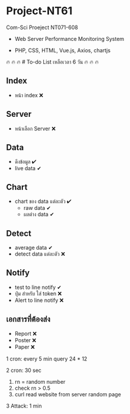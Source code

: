 # Project-NT61
Com-Sci Proeject NT071-608 

- Web Server Performance Monitoring System 

- PHP, CSS, HTML, Vue.js, Axios, chartjs

 🔥  🔥  🔥 # To-do List เหลือเวลา 6 วัน  🔥  🔥  🔥 

## Index
- หน้า index &#10060;

## Server
- หน้าเลือก Server &#10060;

## Data
- ดึงข้อมูล  &#10004; 
- live data &#10004;

## Chart
- chart ของ data แต่ละตัว &#10004;
    - raw data &#10004;
    - ผลต่าง data &#10004;

## Detect
- average data &#10004;
- detect data แต่ละตัว &#10060;

## Notify
- test to line notify &#10004;
- ปุ่ม สำหรับ ใส่ token &#10060;
- Alert to line notify &#10060;

## เอกสารที่ต้องส่ง
- Report &#10060;
- Poster &#10060;
- Paper &#10060;

1 cron: every 5 min query
24 * 12

2 cron: 30 sec
1. rn = random number
2. check rn > 0.5
3. curl read website from server
random page

3 Attack: 1 min
